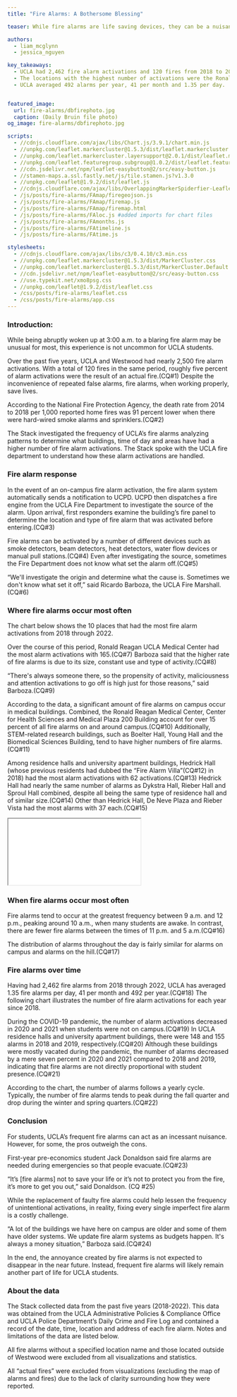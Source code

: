 ```yaml
---
title: "Fire Alarms: A Bothersome Blessing"

teaser: While fire alarms are life saving devices, they can be a nuisance when they go off too frequently without cause. The Stack looks into the occurrence and response of fire alarms at UCLA.

authors:
  - liam_mcglynn
  - jessica_nguyen

key_takeaways:
  - UCLA had 2,462 fire alarm activations and 120 fires from 2018 to 2022. Roughly five percent of fire alarm activations were the result of an actual fire in this period. 
  - The locations with the highest number of activations were the Ronald Reagan Medical Center, Center for Health Sciences and Medical Plaza 200 Building.
  - UCLA averaged 492 alarms per year, 41 per month and 1.35 per day.


featured_image:
  url: fire-alarms/dbfirephoto.jpg
  caption: (Daily Bruin file photo)
og_image: fire-alarms/dbfirephoto.jpg

scripts:
  - //cdnjs.cloudflare.com/ajax/libs/Chart.js/3.9.1/chart.min.js
  - //unpkg.com/leaflet.markercluster@1.5.3/dist/leaflet.markercluster.js
  - //unpkg.com/leaflet.markercluster.layersupport@2.0.1/dist/leaflet.markercluster.layersupport.js
  - //unpkg.com/leaflet.featuregroup.subgroup@1.0.2/dist/leaflet.featuregroup.subgroup.js
  - //cdn.jsdelivr.net/npm/leaflet-easybutton@2/src/easy-button.js
  - //stamen-maps.a.ssl.fastly.net/js/tile.stamen.js?v1.3.0
  - //unpkg.com/leaflet@1.9.2/dist/leaflet.js
  - //cdnjs.cloudflare.com/ajax/libs/OverlappingMarkerSpiderfier-Leaflet/0.2.6/oms.min.js
  - /js/posts/fire-alarms/FAmap/firegeojson.js
  - /js/posts/fire-alarms/FAmap/firemap.js
  - /js/posts/fire-alarms/FAmap/firemap.html
  - /js/posts/fire-alarms/FAloc.js #added imports for chart files
  - /js/posts/fire-alarms/FAmonths.js
  - /js/posts/fire-alarms/FAtimeline.js
  - /js/posts/fire-alarms/FAtime.js

stylesheets:
  - //cdnjs.cloudflare.com/ajax/libs/c3/0.4.10/c3.min.css
  - //unpkg.com/leaflet.markercluster@1.5.3/dist/MarkerCluster.css
  - //unpkg.com/leaflet.markercluster@1.5.3/dist/MarkerCluster.Default.css
  - //cdn.jsdelivr.net/npm/leaflet-easybutton@2/src/easy-button.css
  - //use.typekit.net/xmo8psg.css
  - //unpkg.com/leaflet@1.9.2/dist/leaflet.css
  - /css/posts/fire-alarms/leaflet.css
  - /css/posts/fire-alarms/app.css
---
```

### Introduction:
While being abruptly woken up at 3:00 a.m. to a blaring fire alarm may be unusual for most, this experience is not uncommon for UCLA students. 

Over the past five years, UCLA and Westwood had nearly 2,500 fire alarm activations. With a total of 120 fires in the same period, roughly five percent of alarm activations were the result of an actual fire.(CQ#1) Despite the inconvenience of repeated false alarms, fire alarms, when working properly, save lives. 

According to the National Fire Protection Agency, the death rate from 2014 to 2018 per 1,000 reported home fires was 91 percent lower when there were hard-wired smoke alarms and sprinklers.(CQ#2)

The Stack investigated the frequency of UCLA’s fire alarms analyzing patterns to determine what buildings, time of day and areas have had a higher number of fire alarm activations. The Stack spoke with the UCLA fire department to understand how these alarm activations are handled.

### Fire alarm response
In the event of an on-campus fire alarm activation, the fire alarm system automatically sends a notification to UCPD. UCPD then dispatches a fire engine from the UCLA Fire Department to investigate the source of the alarm. Upon arrival, first responders examine the building’s fire panel to determine the location and type of fire alarm that was activated before entering.(CQ#3)

Fire alarms can be activated by a number of different devices such as smoke detectors, beam detectors, heat detectors, water flow devices or manual pull stations.(CQ#4) Even after investigating the source, sometimes the Fire Department does not know what set the alarm off.(CQ#5) 

“We'll investigate the origin and determine what the cause is. Sometimes we don't know what set it off,” said Ricardo Barboza, the UCLA Fire Marshall.(CQ#6)

### Where fire alarms occur most often
The chart below shows the 10 places that had the most fire alarm activations from 2018 through 2022. 


<!-- Fire Alarms by Locations -->
<div>
  <canvas id="FAlocations" width="400" height="150"></canvas>
</div>

Over the course of this period, Ronald Reagan UCLA Medical Center had the most alarm activations with 165.(CQ#7) Barboza said that the higher rate of fire alarms is due to its size, constant use and type of activity.(CQ#8)

“There's always someone there, so the propensity of activity, maliciousness and attention activations to go off is high just for those reasons,” said Barboza.(CQ#9)

According to the data, a significant amount of fire alarms on campus occur in medical buildings. Combined, the Ronald Reagan Medical Center, Center for Health Sciences and Medical Plaza 200 Building account for over 15 percent of all fire alarms on and around campus.(CQ#10) Additionally, STEM-related research buildings, such as Boelter Hall, Young Hall and the Biomedical Sciences Building, tend to have higher numbers of fire alarms.(CQ#11) 

Among residence halls and university apartment buildings, Hedrick Hall (whose previous residents had dubbed the “Fire Alarm Villa”(CQ#12) in 2018) had the most alarm activations with 62 activations.(CQ#13) Hedrick Hall had nearly the same number of alarms as Dykstra Hall, Rieber Hall and Sproul Hall combined, despite all being the same type of residence hall and of similar size.(CQ#14) Other than Hedrick Hall, De Neve Plaza and Rieber Vista had the most alarms with 37 each.(CQ#15)


<iframe src="/js/posts/fire-alarms/FAmap/firemap.html" title="Map of fire alarms locations" id = "fire-map"></iframe>

### When fire alarms occur most often

<div>
  <canvas id="FAhours" width="400" height="150"></canvas>
</div>

Fire alarms tend to occur at the greatest frequency between 9 a.m. and 12 p.m., peaking around 10 a.m., when many students are awake. In contrast, there are fewer fire alarms between the times of 11 p.m. and 5 a.m.(CQ#16) 

The distribution of alarms throughout the day is fairly similar for alarms on campus and alarms on the hill.(CQ#17)

### Fire alarms over time
Having had 2,462 fire alarms from 2018 through 2022, UCLA has averaged 1.35 fire alarms per day, 41 per month and 492 per year.(CQ#18) The following chart illustrates the number of fire alarm activations for each year since 2018.

<!-- <div>
  <canvas id="FAtimeline"></canvas>
</div> -->

During the COVID-19 pandemic, the number of alarm activations decreased in 2020 and 2021 when students were not on campus.(CQ#19) In UCLA residence halls and university apartment buildings, there were 148 and 155 alarms in 2018 and 2019, respectively.(CQ#20) Although these buildings were mostly vacated during the pandemic, the number of alarms decreased by a mere seven percent in 2020 and 2021 compared to 2018 and 2019, indicating that fire alarms are not directly proportional with student presence.(CQ#21) 


<!-- <div>
  <canvas id="FAmonths" width="400" height="150"></canvas>
</div> -->

According to the chart, the number of alarms follows a yearly cycle. Typically, the number of fire alarms tends to peak during the fall quarter and drop during the winter and spring quarters.(CQ#22) 

### Conclusion
For students, UCLA’s frequent fire alarms can act as an incessant nuisance. However, for some, the pros outweigh the cons.

First-year pre-economics student Jack Donaldson said fire alarms are needed during emergencies so that people evacuate.(CQ#23)

“It’s [fire alarms] not to save your life or it’s not to protect you from the fire, it’s more to get you out,” said Donaldson. (CQ #25)

While the replacement of faulty fire alarms could help lessen the frequency of unintentional activations, in reality, fixing every single imperfect fire alarm is a costly challenge.

“A lot of the buildings we have here on campus are older and some of them have older systems. We update fire alarm systems as budgets happen. It's always a money situation,” Barboza said.(CQ#24)

In the end, the annoyance created by fire alarms is not expected to disappear in the near future. Instead, frequent fire alarms will likely remain another part of life for UCLA students.

### About the data
The Stack collected data from the past five years (2018-2022). This data was obtained from the UCLA Administrative Policies & Compliance Office and UCLA Police Department’s Daily Crime and Fire Log and contained a record of the date, time, location and address of each fire alarm. Notes and limitations of the data are listed below.

All fire alarms without a specified location name and those located outside of Westwood were excluded from all visualizations and statistics. 

All “actual fires” were excluded from visualizations (excluding the map of alarms and fires) due to the lack of clarity surrounding how they were reported.
